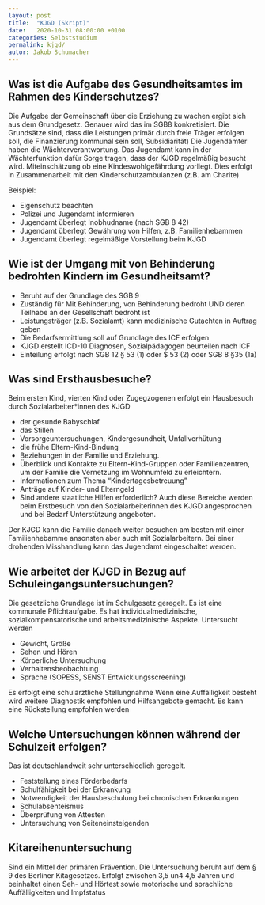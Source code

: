 ```yaml
---
layout: post
title:  "KJGD (Skript)"
date:   2020-10-31 08:00:00 +0100
categories: Selbststudium
permalink: kjgd/
autor: Jakob Schumacher
---
```


## Was ist die Aufgabe des Gesundheitsamtes im Rahmen des Kinderschutzes?
Die Aufgabe der Gemeinschaft über die Erziehung zu wachen ergibt sich aus dem Grundgesetz. Genauer wird das im SGB8 konkretisiert. Die Grundsätze sind, dass die Leistungen primär durch freie Träger erfolgen soll, die Finanzierung kommunal sein soll, Subsidiarität) Die Jugendämter haben die Wächterverantwortung. Das Jugendamt kann in der Wächterfunktion dafür Sorge tragen, dass der KJGD regelmäßig besucht wird. Miteinschätzung ob eine Kindeswohlgefährdung vorliegt. Dies erfolgt in Zusammenarbeit mit den Kinderschutzambulanzen (z.B. am Charite)

Beispiel:
*   Eigenschutz beachten
*   Polizei und Jugendamt informieren
*   Jugendamt überlegt Inobhudname (nach SGB 8 42)
*   Jugendamt überlegt Gewährung von Hilfen, z.B. Familienhebammen
*   Jugendamt überlegt regelmäßige Vorstellung beim KJGD


## Wie ist der Umgang mit von Behinderung bedrohten Kindern im Gesundheitsamt?
*   Beruht auf der Grundlage des SGB 9
*   Zuständig für Mit Behinderung, von Behinderung bedroht UND deren Teilhabe an der Gesellschaft bedroht ist
*   Leistungsträger (z.B. Sozialamt) kann medizinische Gutachten in Auftrag geben
*   Die Bedarfsermittlung soll auf Grundlage des ICF erfolgen
*   KJGD erstellt ICD-10 Diagnosen, Sozialpädagogen beurteilen nach ICF
*   Einteilung erfolgt nach SGB 12 § 53 (1) oder $ 53 (2) oder SGB 8 §35 (1a)

## Was sind Ersthausbesuche?
Beim ersten Kind, vierten Kind oder Zugegzogenen erfolgt ein Hausbesuch durch Sozialarbeiter*innen des KJGD
*   der gesunde Babyschlaf
*   das Stillen
*   Vorsorgeuntersuchungen, Kindergesundheit, Unfallverhütung
*   die frühe Eltern-Kind-Bindung
*   Beziehungen in der Familie und Erziehung.
*   Überblick und Kontakte zu Eltern-Kind-Gruppen oder Familienzentren, um der Familie die Vernetzung im Wohnumfeld zu erleichtern.
*   Informationen zum Thema “Kindertagesbetreuung”
*   Anträge auf Kinder- und Elterngeld
*   Sind andere staatliche Hilfen erforderlich? Auch diese Bereiche werden beim Erstbesuch von den Sozialarbeiterinnen des KJGD angesprochen und bei Bedarf Unterstützung angeboten.

Der KJGD kann die Familie danach weiter besuchen am besten mit einer Familienhebamme ansonsten aber auch mit Sozialarbeitern. Bei einer drohenden Misshandlung kann das Jugendamt eingeschaltet werden.


## Wie arbeitet der KJGD in Bezug auf Schuleingangsuntersuchungen?
Die gesetzliche Grundlage ist im Schulgesetz geregelt. Es ist eine kommunale Pflichtaufgabe. Es hat individualmedizinische, sozialkompensatorische und arbeitsmedizinische Aspekte. Untersucht werden
*   Gewicht, Größe
*   Sehen und Hören
*   Körperliche Untersuchung
*   Verhaltensbeobachtung
*   Sprache (SOPESS, SENST Entwicklungsscreening)

Es erfolgt eine schulärztliche Stellungnahme
Wenn eine Auffälligkeit besteht wird weitere Diagnostik empfohlen und Hilfsangebote gemacht. Es kann eine Rückstellung empfohlen werden

## Welche Untersuchungen können während der Schulzeit erfolgen?
Das ist deutschlandweit sehr unterschiedlich geregelt.
*   Feststellung eines Förderbedarfs
*   Schulfähigkeit bei der Erkrankung
*   Notwendigkeit der Hausbeschulung bei chronischen Erkrankungen
*   Schulabsenteismus
*   Überprüfung von Attesten
*   Untersuchung von Seiteneinsteigenden

## Kitareihenuntersuchung
Sind ein Mittel der primären Prävention. Die Untersuchung beruht auf dem § 9 des Berliner Kitagesetzes. Erfolgt zwischen 3,5 un4 4,5 Jahren und beinhaltet einen Seh- und Hörtest sowie motorische und sprachliche Auffälligkeiten und Impfstatus
